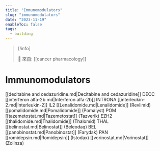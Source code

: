 ```yaml
---
title: "Immunomodulators"
slug: "immunomodulators"
date: "2023-11-19"
enableToc: false
tags:
  - building
---
```


> [!info]
>
> 🌱 來自: [[cancer pharmacology]]

# Immunomodulators

[[decitabine and cedazuridine.md|Decitabine and cedazuridine]] DECC
[[interferon alfa-2b.md|Interferon alfa-2b]] INTRONA
[[interleukin-2.md|Interleukin-2]] IL2
[[Lenalidomide.md|Lenalidomide]] (Revlimid)
[[pomalidomide.md|Pomalidomide]] (Pomalyst) POM
[[tazemetostat.md|Tazemetostat]] (Tazverik) EZH2
[[thalidomide.md|Thalidomide]] (Thalomid) THAL
[[belinostat.md|Belinostat]] (Beleodaq) BEL
[[panobinostat.md|Panobinostat]] (Farydak) PAN
[[romidepsin.md|Romidepsin]] (Istodax)
[[vorinostat.md|Vorinostat]] (Zolinza)
